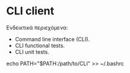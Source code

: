 # CLI client

Ενδεικτικά περιεχόμενα:

- Command line interface (CLI).
- CLI functional tests.
- CLI unit tests.

echo PATH="$PATH:/path/to/CLI" >> ~/.bashrc
